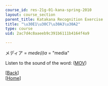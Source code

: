 ```yaml
---
course_id: res-21g-01-kana-spring-2010
layout: course_section
parent_title: Katakana Recognition Exercise
title: "\u30E1\u30C7\u30A3\u30A2"
type: course
uid: 2ac7d4c8aaeeb9c391b6111b4164f4a9

---
```


メディア = _mede(i)a_ = "media"

Listen to the sound of the word: ([MOV](http://www.archive.org/download/MITRES21F.01S10_KATAKANA_EXERCISES/word13.mov))

  
\[[Back](/resources/res-21g-01-kana-spring-2010/katakana/katakana-recognition-exercise)\]  
\[[Home](/resources/res-21g-01-kana-spring-2010/katakana)\]